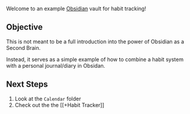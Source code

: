 Welcome to an example [Obsidian](https://obsidian.md/) vault for habit tracking!

## Objective

This is not meant to be a full introduction into the power of Obsidian as a Second Brain. 

Instead, it serves as a simple example of how to combine a habit system with a personal journal/diary in Obsidan.

## Next Steps

1. Look at the `Calendar` folder
2. Check out the the [[+Habit Tracker]]
